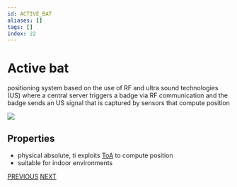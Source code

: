 ```yaml
---
id: ACTIVE_BAT
aliases: []
tags: []
index: 22
---
```


# Active bat

positioning system based on the use of RF and ultra sound technologies (US) where a central server triggers a badge via RF communication and the badge sends an US signal that is captured by sensors that compute position

![](mobile_systems/Pasted%20image%2020240609151742.png)

## Properties

- physical absolute, ti exploits [ToA](mobile_systems/BASE_TECHNIQUES.md) to compute position
- suitable for indoor environments

[PREVIOUS](pages/positioning_systems/NO_INFRASTRUCTURE_POSITIONING_SYSTEMS.md) [NEXT](mobile_systems/positioning_systems/RADAR.md)
